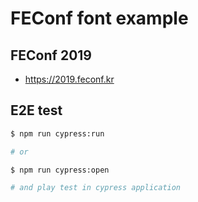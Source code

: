 # FEConf font example

## FEConf 2019
* https://2019.feconf.kr

## E2E test

```bash
$ npm run cypress:run

# or

$ npm run cypress:open

# and play test in cypress application
```
